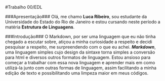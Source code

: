 #Trabalho 00/EDL

###Apresentação###
Olá, me chamo **Luca Ribeiro**, sou estudante da Universidade do Estado do Rio de Janeiro e estou cursando neste período a matéria **Estrutura de Linguagens**.

###Introdução###
O Markdown, por ser uma linguagem que eu não tinha chegado a escutar sobre, atiçou a minha curiosidade a respeito e decidi pesquisar a respeito, me surpreendendo com o que eu achei. **_Markdown_**, uma linguagem simples cujo design da sintaxe torna simples a conversâo para html e diversos outros formatos de linguagem.
Estou ansioso para começar a trabalhar com essa nova linguagem e aprender mais em como utilizá-la junto com outras formas de linguagem, assim facilitando a minha edição de texto e possibilitando uma limpeza maior em meus códigos.
